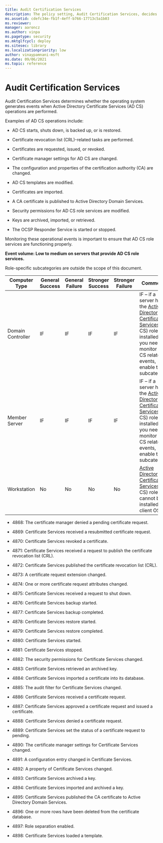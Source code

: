 ```yaml
---
title: Audit Certification Services 
description: The policy setting, Audit Certification Services, decides if events are generated when Active Directory Certificate Services (ADA CS) operations are performed.
ms.assetid: cdefc34e-fb1f-4eff-b766-17713c5a1b03
ms.reviewer: 
manager: aaroncz
ms.author: vinpa
ms.pagetype: security
ms.mktglfcycl: deploy
ms.sitesec: library
ms.localizationpriority: low
author: vinaypamnani-msft
ms.date: 09/06/2021
ms.topic: reference
---
```


# Audit Certification Services

Audit Certification Services determines whether the operating system generates events when Active Directory Certificate Services (AD CS) operations are performed.

Examples of AD CS operations include:

-   AD CS starts, shuts down, is backed up, or is restored.

-   Certificate revocation list (CRL)-related tasks are performed.

-   Certificates are requested, issued, or revoked.

-   Certificate manager settings for AD CS are changed.

-   The configuration and properties of the certification authority (CA) are changed.

-   AD CS templates are modified.

-   Certificates are imported.

-   A CA certificate is published to Active Directory Domain Services.

-   Security permissions for AD CS role services are modified.

-   Keys are archived, imported, or retrieved.

-   The OCSP Responder Service is started or stopped.

Monitoring these operational events is important to ensure that AD CS role services are functioning properly.

**Event volume: Low to medium on servers that provide AD CS role services.**

Role-specific subcategories are outside the scope of this document.

| Computer Type     | General Success | General Failure | Stronger Success | Stronger Failure | Comments                                                                                                                                                                                                                        |
|-------------------|-----------------|-----------------|------------------|------------------|---------------------------------------------------------------------------------------------------------------------------------------------------------------------------------------------------------------------------------|
| Domain Controller | IF              | IF              | IF               | IF               | IF – if a server has the [Active Directory Certificate Services](/windows/deployment/deploy-whats-new) (AD CS) role installed and you need to monitor AD CS related events, enable this subcategory. |
| Member Server     | IF              | IF              | IF               | IF               | IF – if a server has the [Active Directory Certificate Services](/windows/deployment/deploy-whats-new) (AD CS) role installed and you need to monitor AD CS related events, enable this subcategory. |
| Workstation       | No              | No              | No               | No               | [Active Directory Certificate Services](/windows/deployment/deploy-whats-new) (AD CS) role cannot be installed on client OS.                                                                         |

- 4868: The certificate manager denied a pending certificate request.

- 4869: Certificate Services received a resubmitted certificate request.

- 4870: Certificate Services revoked a certificate.

- 4871: Certificate Services received a request to publish the certificate revocation list (CRL).

- 4872: Certificate Services published the certificate revocation list (CRL).

- 4873: A certificate request extension changed.

- 4874: One or more certificate request attributes changed.

- 4875: Certificate Services received a request to shut down.

- 4876: Certificate Services backup started.

- 4877: Certificate Services backup completed.

- 4878: Certificate Services restore started.

- 4879: Certificate Services restore completed.

- 4880: Certificate Services started.

- 4881: Certificate Services stopped.

- 4882: The security permissions for Certificate Services changed.

- 4883: Certificate Services retrieved an archived key.

- 4884: Certificate Services imported a certificate into its database.

- 4885: The audit filter for Certificate Services changed.

- 4886: Certificate Services received a certificate request.

- 4887: Certificate Services approved a certificate request and issued a certificate.

- 4888: Certificate Services denied a certificate request.

- 4889: Certificate Services set the status of a certificate request to pending.

- 4890: The certificate manager settings for Certificate Services changed.

- 4891: A configuration entry changed in Certificate Services.

- 4892: A property of Certificate Services changed.

- 4893: Certificate Services archived a key.

- 4894: Certificate Services imported and archived a key.

- 4895: Certificate Services published the CA certificate to Active Directory Domain Services.

- 4896: One or more rows have been deleted from the certificate database.

- 4897: Role separation enabled.

- 4898: Certificate Services loaded a template.